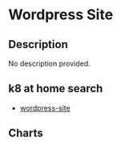# Wordpress Site

## Description

No description provided.

## k8 at home search

- [wordpress-site](https://nanne.dev/k8s-at-home-search/#/wordpress-site)

## Charts


